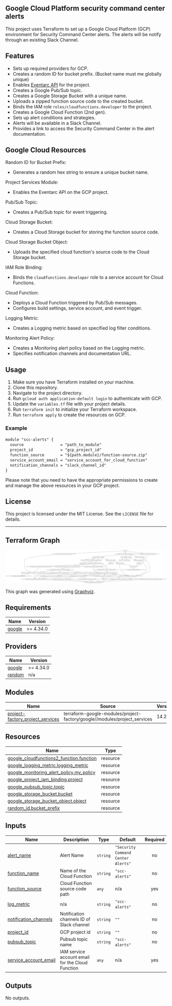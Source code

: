 ## Google Cloud Platform security command center alerts

This project uses Terraform to set up a Google Cloud Platform (GCP) environment for Security Command Center alerts. The alerts will be notify through an existing Slack Channel.

## Features
- Sets up required providers for GCP.
- Creates a random ID for bucket prefix. (Bucket name must me globally unique)
- Enables [Eventarc API](https://cloud.google.com/eventarc/docs/reference/rest) for the project.
- Creates a Google Pub/Sub topic.
- Creates a Google Storage Bucket with a unique name.
- Uploads a zipped function source code to the created bucket.
- Binds the IAM role `roles/cloudfunctions.developer` to the project.
- Creates a Google Cloud Function (2nd gen).
- Sets up alert conditions and strategies.
- Alerts will be available in a Slack Channel.
- Provides a link to access the Security Command Center in the alert documentation.

## Google Cloud Resources

 Random ID for Bucket Prefix:
- Generates a random hex string to ensure a unique bucket name.

 Project Services Module:
- Enables the Eventarc API on the GCP project.

 Pub/Sub Topic:
- Creates a Pub/Sub topic for event triggering.

 Cloud Storage Bucket:
- Creates a Cloud Storage bucket for storing the function source code.

 Cloud Storage Bucket Object:
- Uploads the specified cloud function's source code to the Cloud Storage bucket.

 IAM Role Binding:
- Binds the `cloudfunctions.developer` role to a service account for Cloud Functions.

 Cloud Function:
- Deploys a Cloud Function triggered by Pub/Sub messages.
- Configures build settings, service account, and event trigger.

 Logging Metric:
- Creates a Logging metric based on specified log filter conditions.

 Monitoring Alert Policy:
- Creates a Monitoring alert policy based on the Logging metric.
- Specifies notification channels and documentation URL.


## Usage
1. Make sure you have Terraform installed on your machine.
2. Clone this repository.
3. Navigate to the project directory.
4. Run `gcloud auth application-default login` to authenticate with GCP.
5. Update the `variables.tf` file with your project details.
6. Run `terraform init` to initialize your Terraform workspace.
7. Run `terraform apply` to create the resources on GCP.

### Example 

```
module "scc-alerts" {
  source                = "path_to_module"
  project_id            = "gcp_project_id"
  function_source       = "${path.module}/function-source.zip"
  service_account_email = "service_account_for_cloud_function"
  notification_channels = "slack_channel_id"
}
```

Please note that you need to have the appropriate permissions to create and manage the above resources in your GCP project.

## License
This project is licensed under the MIT License. See the `LICENSE` file for details.

---

## Terraform Graph

![graph](images/graph.png)

This graph was generated using [Graphviz](https://graphviz.org/).
<!-- BEGIN_TF_DOCS -->
## Requirements

| Name | Version |
|------|---------|
| <a name="requirement_google"></a> [google](#requirement\_google) | >= 4.34.0 |

## Providers

| Name | Version |
|------|---------|
| <a name="provider_google"></a> [google](#provider\_google) | >= 4.34.0 |
| <a name="provider_random"></a> [random](#provider\_random) | n/a |

## Modules

| Name | Source | Version |
|------|--------|---------|
| <a name="module_project-factory_project_services"></a> [project-factory\_project\_services](#module\_project-factory\_project\_services) | terraform-google-modules/project-factory/google//modules/project_services | 14.2.0 |

## Resources

| Name | Type |
|------|------|
| [google_cloudfunctions2_function.function](https://registry.terraform.io/providers/hashicorp/google/latest/docs/resources/cloudfunctions2_function) | resource |
| [google_logging_metric.logging_metric](https://registry.terraform.io/providers/hashicorp/google/latest/docs/resources/logging_metric) | resource |
| [google_monitoring_alert_policy.my_policy](https://registry.terraform.io/providers/hashicorp/google/latest/docs/resources/monitoring_alert_policy) | resource |
| [google_project_iam_binding.project](https://registry.terraform.io/providers/hashicorp/google/latest/docs/resources/project_iam_binding) | resource |
| [google_pubsub_topic.topic](https://registry.terraform.io/providers/hashicorp/google/latest/docs/resources/pubsub_topic) | resource |
| [google_storage_bucket.bucket](https://registry.terraform.io/providers/hashicorp/google/latest/docs/resources/storage_bucket) | resource |
| [google_storage_bucket_object.object](https://registry.terraform.io/providers/hashicorp/google/latest/docs/resources/storage_bucket_object) | resource |
| [random_id.bucket_prefix](https://registry.terraform.io/providers/hashicorp/random/latest/docs/resources/id) | resource |

## Inputs

| Name | Description | Type | Default | Required |
|------|-------------|------|---------|:--------:|
| <a name="input_alert_name"></a> [alert\_name](#input\_alert\_name) | Alert Name | `string` | `"Security Command Center Alerts"` | no |
| <a name="input_function_name"></a> [function\_name](#input\_function\_name) | Name of the Cloud Function | `string` | `"scc-alerts"` | no |
| <a name="input_function_source"></a> [function\_source](#input\_function\_source) | Cloud Function source code path | `any` | n/a | yes |
| <a name="input_log_metric"></a> [log\_metric](#input\_log\_metric) | n/a | `string` | `"scc-alerts"` | no |
| <a name="input_notification_channels"></a> [notification\_channels](#input\_notification\_channels) | Notification channels ID of Slack channel | `string` | `""` | no |
| <a name="input_project_id"></a> [project\_id](#input\_project\_id) | GCP project id | `string` | `""` | no |
| <a name="input_pubsub_topic"></a> [pubsub\_topic](#input\_pubsub\_topic) | Pubsub topic name | `string` | `"scc-alerts"` | no |
| <a name="input_service_account_email"></a> [service\_account\_email](#input\_service\_account\_email) | IAM service account email for the Cloud Function | `any` | n/a | yes |

## Outputs

No outputs.
<!-- END_TF_DOCS -->